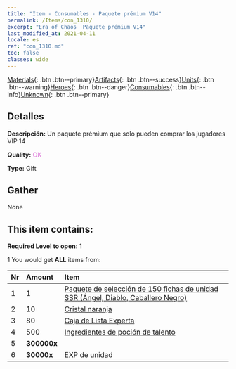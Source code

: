 ```yaml
---
title: "Item - Consumables - Paquete prémium V14"
permalink: /Items/con_1310/
excerpt: "Era of Chaos  Paquete prémium V14"
last_modified_at: 2021-04-11
locale: es
ref: "con_1310.md"
toc: false
classes: wide
---
```

 [Materials](/es/Items/){: .btn .btn--primary}[Artifacts](/es/Items/Artifacts/){: .btn .btn--success}[Units](/es/Items/Units/){: .btn .btn--warning}[Heroes](/es/Items/Heroes/){: .btn .btn--danger}[Consumables](/es/Items/Consumables/){: .btn .btn--info}[Unknown](/es/Items/Unknown/){: .btn .btn--primary}

## Detalles
 **Descripción:** Un paquete prémium que solo pueden comprar los jugadores VIP 14

 **Quality:** <span style="color: #DA70D6">OK</span>

 **Type:** Gift

## Gather

  None

## This item contains:

 **Required Level to open:** 1

 1 You would get **ALL** items  from:

  | Nr | Amount |     Item    |
  |:---|:-------|:------------|
  | 1 | 1 | [Paquete de selección de 150 fichas de unidad SSR (Ángel, Diablo, Caballero Negro)](/es/Items/con_1322/) | 
  | 2 | 10 | [Cristal naranja](/es/Items/con_730/) | 
  | 3 | 80 | [Caja de Lista Experta](/es/Items/con_776/) | 
  | 4 | 500 | [Ingredientes de poción de talento](/es/Items/con_1120/) | 
  | 5 |  **300000x** | <i class="fas fa-coins"/> |  | 
  | 6 |  **30000x** | EXP de unidad |  | 

